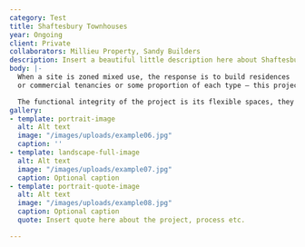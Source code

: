 ```yaml
---
category: Test
title: Shaftesbury Townhouses
year: Ongoing
client: Private
collaborators: Millieu Property, Sandy Builders
description: Insert a beautiful little description here about Shaftesbury Townhouses.
body: |-
  When a site is zoned mixed use, the response is to build residences
  or commercial tenancies or some proportion of each type – this project allows for both uses to occur in the same space. A “flexible space”, complete with bathroom, kitchenette and storage is ready to accommodate a creative studio, a shop, an extension of the living area or even a car.

  The functional integrity of the project is its flexible spaces, they allow for multiple scenarios of work, live and socialising in the same space. The ground and first floor flexible spaces are ready to accommodate a creative studio, a shop, or extension of the living area.
gallery:
- template: portrait-image
  alt: Alt text
  image: "/images/uploads/example06.jpg"
  caption: ''
- template: landscape-full-image
  alt: Alt text
  image: "/images/uploads/example07.jpg"
  caption: Optional caption
- template: portrait-quote-image
  alt: Alt text
  image: "/images/uploads/example08.jpg"
  caption: Optional caption
  quote: Insert quote here about the project, process etc.

---
```

